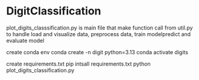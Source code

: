 # DigitClassification
plot_digits_classsification.py is main file that make function call from util.py to handle load and visualize data, preprocess data, train modelpredict and evaluate model

create conda env
conda create -n digit python=3.13
conda activate digits

create requirements.txt 
pip intsall requirements.txt
python plot_digits_classification.py
